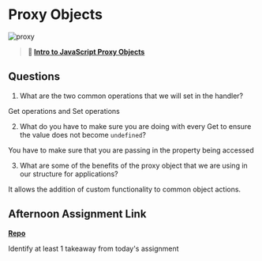 # Proxy Objects

![proxy](https://bcw.blob.core.windows.net/public/img/journals/5120113092091727)

> **📖 [Intro to JavaScript Proxy Objects](https://codeworksacademy.com/fs-student-guide/resources/wk3/03-Proxies)**

## Questions

1. What are the two common operations that we will set in the handler?

Get operations and Set operations

2. What do you have to make sure you are doing with every Get to ensure the value does not become `undefined`?

You have to make sure that you are passing in the property being accessed

3. What are some of the benefits of the proxy object that we are using in our structure for applications?

It allows the addition of custom functionality to common object actions.

## Afternoon Assignment Link

**[Repo](https://github.com/JakeCarp/late-fall21-gregslistmvc)**

Identify at least 1 takeaway from today's assignment
